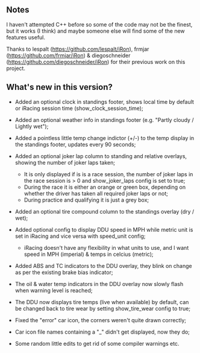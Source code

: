 ## Notes

I haven't attempted C++ before so some of the code may not be the finest, but it works (I think) and maybe
someone else will find some of the new features useful.

Thanks to lespalt (https://github.com/lespalt/iRon), frmjar (https://github.com/frmjar/iRon)
& diegoschneider (https://github.com/diegoschneider/iRon) for their previous work on this project.

## What's new in this version?

- Added an optional clock in standings footer, shows local time by default or iRacing session time (show_clock_session_time);

- Added an optional weather info in standings footer (e.g. "Partly cloudy / Lightly wet");

- Added a pointless little temp change indictor (+/-) to the temp display in the standings footer, updates every 90 seconds;

- Added an optional joker lap column to standing and relative overlays, showing the number of joker laps taken;
    - It is only displayed if is is a race session, the number of joker laps in the race session is > 0 and show_joker_laps config is set to true;
	- During the race it is either an orange or green box, depending on whether the driver has taken all required joker laps or not;
	- During practice and qualifying it is just a grey box;

- Added an optional tire compound column to the standings overlay (dry / wet);

- Added optional config to display DDU speed in MPH while metric unit is set in iRacing and vice versa with speed_unit config;
	- iRacing doesn't have any flexibility in what units to use, and I want speed in MPH (imperial) & temps in celcius (metric);

- Added ABS and TC indicators to the DDU overlay, they blink on change as per the existing brake bias indicator;

- The oil & water temp indicators in the DDU overlay now slowly flash when warning level is reached;

- The DDU now displays tire temps (live when available) by default, can be changed back to tire wear by setting show_tire_wear config to true;

- Fixed the "error" car icon, the corners weren't quite drawn correctly;

- Car icon file names containing a "_" didn't get displayed, now they do;

- Some random little edits to get rid of some compiler warnings etc.

